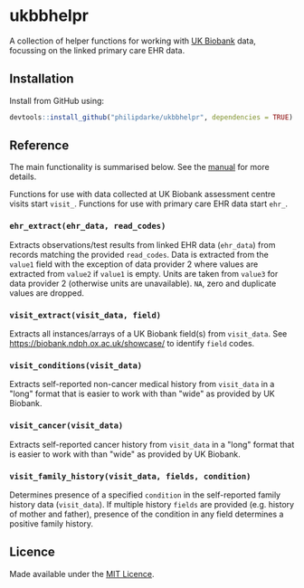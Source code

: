 # ukbbhelpr

A collection of helper functions for working with [UK Biobank](https://www.ukbiobank.ac.uk/) data, focussing on the linked primary care EHR data.

## Installation

Install from GitHub using:

```r
devtools::install_github("philipdarke/ukbbhelpr", dependencies = TRUE)
```

## Reference

The main functionality is summarised below. See the [manual](ukbbhelpr_0.1.0.pdf) for more details.

Functions for use with data collected at UK Biobank assessment centre visits start `visit_`. Functions for use with primary care EHR data start `ehr_`.

### `ehr_extract(ehr_data, read_codes)`

Extracts observations/test results from linked EHR data (`ehr_data`) from records matching the provided `read_codes`. Data is extracted from the `value1` field with the exception of data provider 2 where values are extracted from `value2` if `value1` is empty. Units are taken from `value3` for data provider 2 (otherwise units are unavailable). `NA`, zero and duplicate values are dropped.

### `visit_extract(visit_data, field)`

Extracts all instances/arrays of a UK Biobank field(s) from `visit_data`. See https://biobank.ndph.ox.ac.uk/showcase/ to identify `field` codes.

### `visit_conditions(visit_data)`

Extracts self-reported non-cancer medical history from `visit_data` in a "long" format that is easier to work with than "wide" as provided by UK Biobank.

### `visit_cancer(visit_data)`

Extracts self-reported cancer history from `visit_data` in a "long" format that is easier to work with than "wide" as provided by UK Biobank.

### `visit_family_history(visit_data, fields, condition)`

Determines presence of a specified `condition` in the self-reported family history data (`visit_data`). If multiple history `fields` are provided (e.g. history of mother and father), presence of the condition in any field determines a positive family history.

## Licence

Made available under the [MIT Licence](https://mit-license.org/).

